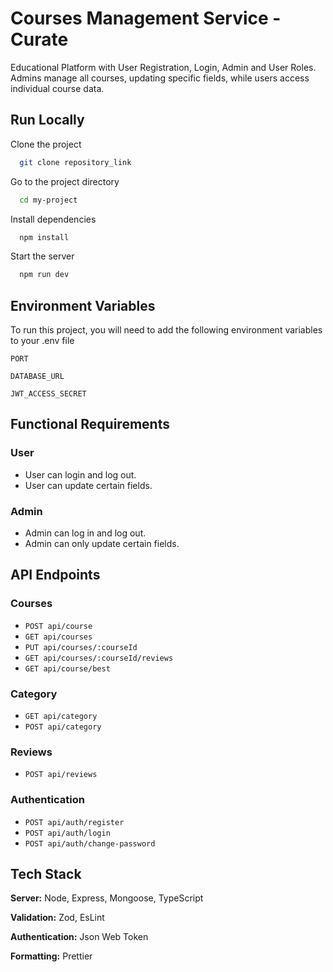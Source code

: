 # Courses Management Service - Curate

Educational Platform with User Registration, Login, Admin and User Roles. Admins manage all courses, updating specific fields, while users access individual course data.

## Run Locally

Clone the project

```bash
  git clone repository_link
```

Go to the project directory

```bash
  cd my-project
```

Install dependencies

```bash
  npm install
```

Start the server

```bash
  npm run dev
```

## Environment Variables

To run this project, you will need to add the following environment variables to your .env file

`PORT`

`DATABASE_URL`

`JWT_ACCESS_SECRET`

## Functional Requirements

### User

- User can login and log out.
- User can update certain fields.

### Admin

- Admin can log in and log out.
- Admin can only update certain fields.

## API Endpoints

### Courses

- `POST api/course`
- `GET api/courses`
- `PUT api/courses/:courseId`
- `GET api/courses/:courseId/reviews`
- `GET api/course/best`

### Category

- `GET api/category`
- `POST api/category`

### Reviews

- `POST api/reviews`

### Authentication

- `POST api/auth/register`
- `POST api/auth/login`
- `POST api/auth/change-password`

## Tech Stack

**Server:** Node, Express, Mongoose, TypeScript

**Validation:** Zod, EsLint

**Authentication:** Json Web Token

**Formatting:** Prettier

<!-- Postman Documenttaion: [Click Here](https://documenter.getpostman.com/view/26682150/2s93zB72V9#acc25f08-de78-478b-809d-837ce239d2b3) -->
